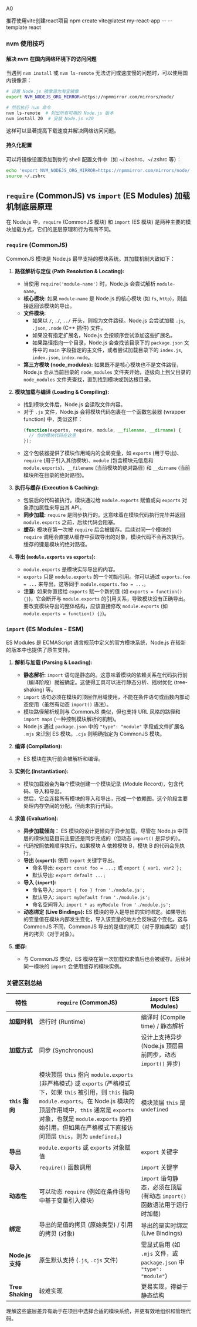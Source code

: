 A0

推荐使用vite创建react项目
npm create vite@latest my-react-app -- --template react

### nvm 使用技巧

#### 解决 nvm 在国内网络环境下的访问问题

当遇到 `nvm install` 或 `nvm ls-remote` 无法访问或速度慢的问题时，可以使用国内镜像源：

```bash
# 设置 Node.js 镜像源为淘宝镜像
export NVM_NODEJS_ORG_MIRROR=https://npmmirror.com/mirrors/node/

# 然后执行 nvm 命令
nvm ls-remote  # 列出所有可用的 Node.js 版本
nvm install 20  # 安装 Node.js v20
```

这样可以显著提高下载速度并解决网络访问问题。

#### 持久化配置

可以将镜像设置添加到你的 shell 配置文件中（如 ~/.bashrc、~/.zshrc 等）：

```bash
echo 'export NVM_NODEJS_ORG_MIRROR=https://npmmirror.com/mirrors/node/' >> ~/.zshrc
source ~/.zshrc
```

## `require` (CommonJS) vs `import` (ES Modules) 加载机制底层原理

在 Node.js 中，`require` (CommonJS 模块) 和 `import` (ES 模块) 是两种主要的模块加载方式，它们的底层原理和行为有所不同。

### `require` (CommonJS)

CommonJS 模块是 Node.js 最早支持的模块系统。其加载机制大致如下：

1.  **路径解析与定位 (Path Resolution & Locating):**
    *   当使用 `require('module-name')` 时，Node.js 会尝试解析 `module-name`。
    *   **核心模块:** 如果 `module-name` 是 Node.js 的核心模块 (如 `fs`, `http`)，则直接返回该模块的导出。
    *   **文件模块:**
        *   如果以 `/`, `./`, `../` 开头，则视为文件路径。Node.js 会尝试加载 `.js`, `.json`, `.node` (C++ 插件) 文件。
        *   如果没有指定扩展名，Node.js 会按顺序尝试添加这些扩展名。
        *   如果路径指向一个目录，Node.js 会查找该目录下的 `package.json` 文件中的 `main` 字段指定的主文件，或者尝试加载目录下的 `index.js`, `index.json`, `index.node`。
    *   **第三方模块 (node_modules):** 如果既不是核心模块也不是文件路径，Node.js 会从当前目录的 `node_modules` 文件夹开始，逐级向上到父目录的 `node_modules` 文件夹查找，直到找到模块或到达根目录。

2.  **模块加载与编译 (Loading & Compiling):**
    *   找到模块文件后，Node.js 会读取文件内容。
    *   对于 `.js` 文件，Node.js 会将模块代码包裹在一个函数包装器 (wrapper function) 中，类似这样：
        ```javascript
        (function(exports, require, module, __filename, __dirname) {
          // 你的模块代码在这里
        });
        ```
    *   这个包装器提供了模块作用域内的全局变量，如 `exports` (用于导出)、`require` (用于引入其他模块)、`module` (包含模块元信息和 `module.exports`)、`__filename` (当前模块的绝对路径) 和 `__dirname` (当前模块所在目录的绝对路径)。

3.  **执行与缓存 (Execution & Caching):**
    *   包装后的代码被执行。模块通过给 `module.exports` 赋值或向 `exports` 对象添加属性来导出其 API。
    *   **同步加载:** `require` 是同步执行的。这意味着在模块代码执行完毕并返回 `module.exports` 之前，后续代码会阻塞。
    *   **缓存:** 模块在第一次被 `require` 后会被缓存。后续对同一个模块的 `require` 调用会直接从缓存中获取导出的对象，模块代码不会再次执行。缓存的键是模块的绝对路径。

4.  **导出 (`module.exports` vs `exports`):**
    *   `module.exports` 是模块实际导出的内容。
    *   `exports` 只是 `module.exports` 的一个初始引用。你可以通过 `exports.foo = ...` 来导出，这等同于 `module.exports.foo = ...`。
    *   **注意:** 如果你直接给 `exports` 赋一个新的值 (如 `exports = function() {}`)，它会断开与 `module.exports` 的引用关系，导致模块没有正确导出。要改变模块导出的整体结构，应该直接修改 `module.exports` (如 `module.exports = function() {}`)。

### `import` (ES Modules - ESM)

ES Modules 是 ECMAScript 语言规范中定义的官方模块系统，Node.js 在较新的版本中也提供了原生支持。

1.  **解析与加载 (Parsing & Loading):**
    *   **静态解析:** `import` 语句是静态的。这意味着模块的依赖关系在代码执行前（编译阶段）就被确定。这使得工具可以进行静态分析、摇树优化 (tree-shaking) 等。
    *   `import` 语句必须在模块的顶层作用域使用，不能在条件语句或函数内部动态使用（虽然有动态 `import()` 语法）。
    *   模块路径解析规则与 CommonJS 类似，但也支持 URL 风格的路径和 `import maps` (一种控制模块解析的机制)。
    *   Node.js 通过 `package.json` 中的 `"type": "module"` 字段或文件扩展名 `.mjs` 来识别 ES 模块。`.cjs` 则明确指定为 CommonJS 模块。

2.  **编译 (Compilation):**
    *   ES 模块在执行前会被解析和编译。

3.  **实例化 (Instantiation):**
    *   模块加载器会为每个模块创建一个模块记录 (Module Record)，包含代码、导入和导出。
    *   然后，它会连接所有模块的导入和导出，形成一个依赖图。这个阶段主要处理内存空间的分配，但尚未执行代码。

4.  **求值 (Evaluation):**
    *   **异步加载倾向：** ES 模块的设计更倾向于异步加载，尽管在 Node.js 中顶层的模块加载目前主要还是同步完成的（但动态 `import()` 是异步的）。
    *   代码按照依赖顺序执行。如果模块 A 依赖模块 B，模块 B 的代码会先执行。
    *   **导出 (`export`):** 使用 `export` 关键字导出。
        *   命名导出: `export const foo = ...;` 或 `export { var1, var2 };`
        *   默认导出: `export default ...;`
    *   **导入 (`import`):**
        *   命名导入: `import { foo } from './module.js';`
        *   默认导入: `import myDefault from './module.js';`
        *   命名空间导入: `import * as myModule from './module.js';`
    *   **动态绑定 (Live Bindings):** ES 模块的导入是导出的实时绑定。如果导出的变量值在模块内部发生变化，导入该变量的地方会反映这个变化。这与 CommonJS 不同，CommonJS 导出的是值的拷贝（对于原始类型）或引用的拷贝（对于对象）。

5.  **缓存:**
    *   与 CommonJS 类似，ES 模块在第一次加载和求值后也会被缓存。后续对同一模块的 `import` 会使用缓存的模块实例。

### 关键区别总结

| 特性           | `require` (CommonJS)                      | `import` (ES Modules)                     |
| -------------- | ----------------------------------------- | ----------------------------------------- |
| **加载时机**   | 运行时 (Runtime)                          | 编译时 (Compile time) / 静态解析         |
| **加载方式**   | 同步 (Synchronous)                        | 设计上支持异步 (Node.js 顶层目前同步，动态 `import()` 异步) |
| **`this` 指向** | 模块顶层 `this` 指向 `module.exports` (非严格模式) 或 `exports` (严格模式下，如果 `this` 被引用，则 `this` 指向 `module.exports`。在 Node.js 模块的顶层作用域中，`this` 通常是 `exports` 对象，也就是 `module.exports` 的初始引用。但如果在严格模式下直接访问顶层 `this`，则为 `undefined`。) | 模块顶层 `this` 是 `undefined`              |
| **导出**       | `module.exports` 或 `exports` 对象赋值   | `export` 关键字                           |
| **导入**       | `require()` 函数调用                      | `import` 关键字                           |
| **动态性**     | 可以动态 `require` (例如在条件语句中基于变量引入模块) | `import` 语句静态，必须在顶层 (有动态 `import()` 函数语法用于运行时加载) |
| **绑定**       | 导出的是值的拷贝 (原始类型) / 引用的拷贝 (对象) | 导出的是实时绑定 (Live Bindings)         |
| **Node.js 支持**| 原生默认支持 (`.js`, `.cjs` 文件)         | 需显式启用 (如 `.mjs` 文件，或 `package.json` 中 `"type": "module"`) |
| **Tree Shaking**| 较难实现                                  | 更易实现，得益于静态结构                |

理解这些底层差异有助于在项目中选择合适的模块系统，并更有效地组织和管理代码。

